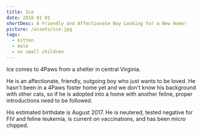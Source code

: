 ```yaml
---
title: Ice
date: 2018 01 01
shortDesc: A Friendly and Affectionate Boy Looking for a New Home!
picture: /assets/ice.jpg
tags:
  - kitten
  - male
  - no small children
---
```


Ice comes to 4Paws from a shelter in central Virginia.

He is an affectionate, friendly, outgoing boy who just wants to be loved. He hasn't been in a 4Paws foster home yet and we don't know his background with other cats, so if he is adopted into a home with another feline, proper introductions need to be followed.

His estimated birthdate is August 2017. He is neutered, tested negative for FIV and feline leukemia, is current on vaccinations, and has been micro chipped.
